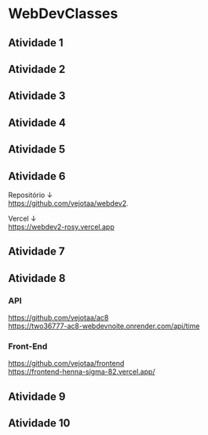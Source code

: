 # WebDevClasses

## Atividade 1

## Atividade 2

## Atividade 3

## Atividade 4

## Atividade 5

## Atividade 6
Repositório ↓  
https://github.com/vejotaa/webdev2.

Vercel ↓  
https://webdev2-rosy.vercel.app

## Atividade 7

## Atividade 8
### API
https://github.com/vejotaa/ac8  
https://two36777-ac8-webdevnoite.onrender.com/api/time

### Front-End
https://github.com/vejotaa/frontend  
https://frontend-henna-sigma-82.vercel.app/

## Atividade 9

## Atividade 10
